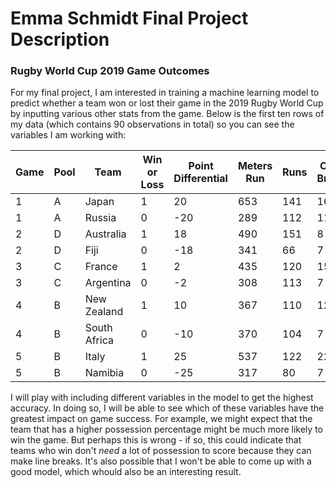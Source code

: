 # Emma Schmidt Final Project Description

### Rugby World Cup 2019 Game Outcomes

For my final project, I am interested in training a machine learning model to predict whether a team won or lost their game in the 2019 Rugby World Cup by inputting various other stats from the game. Below is the first ten rows of my data (which contains 90 observations in total) so you can see the variables I am working with: 

| Game | Pool | Team         | Win or Loss | Point Differential | Meters Run | Runs | Clean Breaks | Offloads | Turnovers Conceded | Possession Pct | Territory Pct | Scrums Won | Scrums Won Pct | Lineouts Won | Lineouts Won Pct | Red Cards | Yellow Cards | Penalties Conceded |
| ---- | ---- | ------------ | ----------- | ------------------ | ---------- | ---- | ------------ | -------- | ------------------ | -------------- | ------------- | ---------- | -------------- | ------------ | ---------------- | --------- | ------------ | ------------------ |
| 1    | A    | Japan        | 1           | 20                 | 653        | 141  | 16           | 9        | 21                 | 50             | 48            | 4          | 100            | 13           | 92               | 0         | 0            | 5                  |
| 1    | A    | Russia       | 0           | \-20               | 289        | 112  | 11           | 4        | 17                 | 50             | 52            | 13         | 100            | 8            | 88               | 0         | 0            | 5                  |
| 2    | D    | Australia    | 1           | 18                 | 490        | 151  | 8            | 7        | 14                 | 67             | 72            | 3          | 100            | 19           | 90               | 0         | 0            | 9                  |
| 2    | D    | Fiji         | 0           | \-18               | 341        | 66   | 7            | 3        | 12                 | 33             | 28            | 4          | 100            | 11           | 100              | 0         | 1            | 12                 |
| 3    | C    | France       | 1           | 2                  | 435        | 120  | 15           | 13       | 16                 | 42             | 38            | 2          | 66             | 4            | 66               | 0         | 0            | 15                 |
| 3    | C    | Argentina    | 0           | \-2                | 308        | 113  | 7            | 8        | 14                 | 58             | 62            | 6          | 85             | 13           | 100              | 0         | 0            | 5                  |
| 4    | B    | New Zealand  | 1           | 10                 | 367        | 110  | 12           | 8        | 13                 | 47             | 41            | 8          | 100            | 7            | 77               | 0         | 0            | 4                  |
| 4    | B    | South Africa | 0           | \-10               | 370        | 104  | 7            | 2        | 18                 | 53             | 59            | 5          | 83             | 9            | 100              | 0         | 0            | 9                  |
| 5    | B    | Italy        | 1           | 25                 | 537        | 122  | 22           | 11       | 17                 | 57             | 63            | 9          | 100            | 14           | 82               | 0         | 0            | 5                  |
| 5    | B    | Namibia      | 0           | \-25               | 317        | 80   | 7            | 6        | 15                 | 43             | 37            | 11         | 100            | 17           | 75               | 0         | 0            | 9                  |


I will play with including different variables in the model to get the highest accuracy. In doing so, I will be able to see which of these variables have the greatest impact on game success. For example, we might expect that the team that has a higher possession percentage might be much more likely to win the game. But perhaps this is wrong - if so, this could indicate that teams who win don't _need_ a lot of possession to score because they can make line breaks. It's also possible that I won't be able to come up with a good model, which whould also be an interesting result. 
